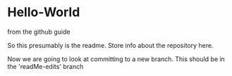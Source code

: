 # Hello-World
from the github guide 

So this presumably is the readme. Store info about the repository here.

Now we are going to look at committing to a new branch. This should be in the 'readMe-edits' branch
